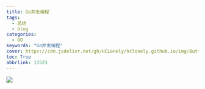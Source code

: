 ```yaml
---
title: Go并发编程
tags:
  - 总结
  - blog
categories:
  - GO
keywords: "Go并发编程"
cover: https://cdn.jsdelivr.net/gh/HCLonely/hclonely.github.io/img/Butterfly/006.webp
toc: True
abbrlink: 13523
---
```


![](https://cdn.jsdelivr.net/gh/lovevivi121/PicGo/img/Go%E5%B9%B6%E5%8F%91%E7%BC%96%E7%A8%8B%E6%9E%81%E5%AE%A2%E6%97%B6%E9%97%B4.png)